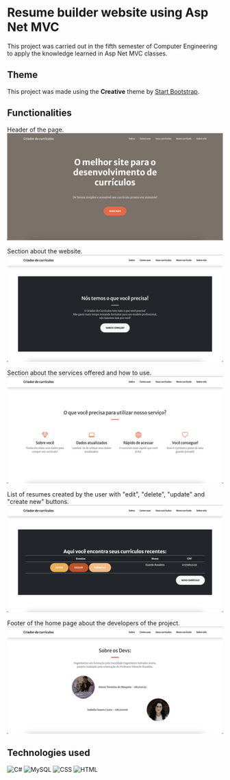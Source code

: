 # Resume builder website using Asp Net MVC
This project was carried out in the fifth semester of Computer Engineering to apply the knowledge learned in Asp Net MVC classes.

## Theme
This project was made using the **Creative** theme by [Start Bootstrap](https://startbootstrap.com/themes).

## Functionalities
Header of the page.
![The home page](/img/home.png)

Section about the website.
![About the project](/img/about.png)

Section about the services offered and how to use.
![How to use the website](/img/services.png)

List of resumes created by the user with "edit", "delete", "update" and "create new" buttons.
![Resumes created](/img/resumes.png)

Footer of the home page about the developers of the project.
![About the developers](/img/about_devs.png)

## Technologies used
![C#](https://img.shields.io/badge/C%23-131F37?style=for-the-badge) ![MySQL](https://img.shields.io/badge/sql-100000.svg?style=for-the-badge) ![CSS](https://img.shields.io/badge/css-430098?style=for-the-badge&logo=css&logoColor=white) ![HTML](https://img.shields.io/badge/html-ff69b4?style=for-the-badge)
